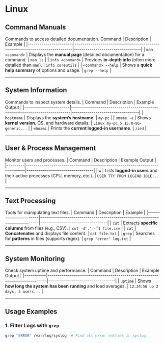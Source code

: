 # Linux



## **Command Manuals** <a name="command-manuals"></a>
Commands to access detailed documentation.
   Command               | Description                                                                 | Example                          |
 |-----------------------|-----------------------------------------------------------------------------|----------------------------------|
 | `man <command>`       | Displays the **manual page** (detailed documentation) for a command.       | `man ls`                         |
 | `info <command>`      | Provides **in-depth info** (often more detailed than `man`).                | `info coreutils`                 |
 | `<command> --help`    | Shows a **quick help summary** of options and usage.                       | `grep --help`                    |

---

## **System Information** <a name="system-information"></a>
Commands to inspect system details.
 | Command               | Description                                                                 | Example Output                   |
 |-----------------------|-----------------------------------------------------------------------------|----------------------------------|
 | `hostname`            | Displays the **system’s hostname**.                                         | `my-pc`                          |
 | `uname -a`            | Shows **kernel version**, OS, and hardware details.                         | `Linux my-pc 5.15.0-86-generic...` |
 | `whoami`              | Prints the **current logged-in username**.                                  | `zied`                           |

---

## **User & Process Management** <a name="user--process-management"></a>
Monitor users and processes.
 | Command | Description                                                                 | Example Output                   |
 |---------|-----------------------------------------------------------------------------|----------------------------------|
 | `w`     | Lists **logged-in users** and their active processes (CPU, memory, etc.).  | `USER TTY FROM LOGIN@ IDLE...`   |

---

## **Text Processing** <a name="text-processing"></a>
Tools for manipulating text files.
 | Command               | Description                                                                 | Example                          |
 |-----------------------|-----------------------------------------------------------------------------|----------------------------------|
 | `cut`                 | Extracts **specific columns** from files (e.g., CSV).                      | `cut -d',' -f1 file.csv`         |
 | `cat`                 | **Concatenates** and displays file content.                                | `cat file.txt`                   |
 | `grep`                | Searches for **patterns** in files (supports regex).                       | `grep "error" log.txt`           |

---

## **System Monitoring** <a name="system-monitoring"></a>
Check system uptime and performance.
 | Command   | Description                                                                 | Example Output                   |
 |-----------|-----------------------------------------------------------------------------|----------------------------------|
 | `uptime`  | Shows **how long the system has been running** and load averages.          | `12:34:56 up 2 days, 3 users...` |

---

## **Usage Examples**
### 1. Filter Logs with `grep`
```bash
grep "ERROR" /var/log/syslog  # Find all error entries in syslog.
